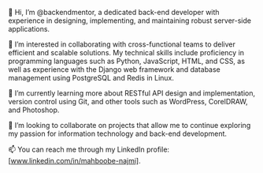 👋 Hi, I’m @backendmentor, a dedicated back-end developer with experience in designing, implementing, and maintaining robust server-side applications.

👀 I’m interested in collaborating with cross-functional teams to deliver efficient and scalable solutions. My technical skills include proficiency in programming languages such as Python, JavaScript, HTML, and CSS, as well as experience with the Django web framework and database management using PostgreSQL and Redis in Linux.

🌱 I’m currently learning more about RESTful API design and implementation, version control using Git, and other tools such as WordPress, CorelDRAW, and Photoshop.

💞️ I’m looking to collaborate on projects that allow me to continue exploring my passion for information technology and back-end development.

📫 You can reach me through my LinkedIn profile: [www.linkedin.com/in/mahboobe-najmi].
